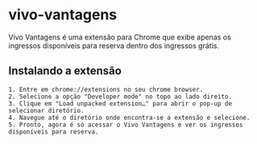 vivo-vantagens
========================

Vivo Vantagens é uma extensão para Chrome que exibe apenas os ingressos disponíveis para reserva dentro dos ingressos grátis.

## Instalando a extensão

    1. Entre em chrome://extensions no seu chrome browser.
    2. Selecione a opção "Developer mode" no topo ao lado direito.
    3. Clique em "Load unpacked extension…" para abrir o pop-up de selecionar diretório.
    4. Navegue até o diretório onde encontra-se a extensão e selecione.
    5. Pronto, agora é só acessar o Vivo Vantagens e ver os ingressos disponíveis para reserva. 
